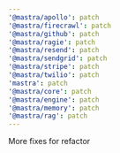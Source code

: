 ```yaml
---
'@mastra/apollo': patch
'@mastra/firecrawl': patch
'@mastra/github': patch
'@mastra/ragie': patch
'@mastra/resend': patch
'@mastra/sendgrid': patch
'@mastra/stripe': patch
'@mastra/twilio': patch
'mastra': patch
'@mastra/core': patch
'@mastra/engine': patch
'@mastra/memory': patch
'@mastra/rag': patch
---
```


More fixes for refactor
